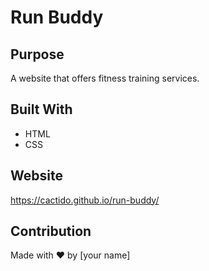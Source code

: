 # Run Buddy

## Purpose
A website that offers fitness training services.

## Built With
* HTML
* CSS

## Website
https://cactido.github.io/run-buddy/

## Contribution
Made with ❤️ by [your name]